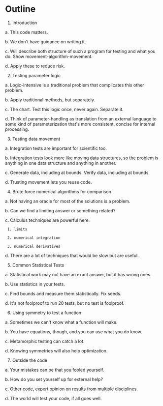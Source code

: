 # Outline

1. Introduction

  a. This code matters.

  b. We don't have guidance on writing it.

  c. Will describe both structure of such a program for testing
     and what you do. Show movement-algorithm-movement.

  d. Apply these to reduce risk.


2. Testing parameter logic

  a. Logic-intensive is a traditional problem that complicates
     this other problem.

  b. Apply traditional methods, but separately.

  c. The chart. Test this logic once, never again. Separate it.

  d. Think of parameter-handling as translation from an external
     language to some kind of parameterization that's more
     consistent, concise for internal processing.


3. Testing data movement

  a. Integration tests are important for scientific too.

  b. Integration tests look more like moving data structures, so
     the problem is anything in one data structure and anything in another.

  c. Generate data, including at bounds. Verify data, including at bounds.

  d. Trusting movement lets you reuse code.


4. Brute force numerical algorithms for comparison

  a. Not having an oracle for most of the solutions is a problem.

  b. Can we find a limiting answer or something related?

  c. Calculus techniques are powerful here.

     1. limits

     2. numerical integration
     
     3. numerical derivatives
  
  d. There are a lot of techniques that would be slow but are useful.


5. Common Statistical Tests

  a. Statistical work may not have an exact answer, but it has wrong ones.

  b. Use statistics in your tests.

  c. Find bounds and measure them statistically. Fix seeds.

  d. It's not foolproof to run 20 tests, but no test is foolproof.


6. Using symmetry to test a function

  a. Sometimes we can't know what a function will make.

  b. You have equations, though, and you can use what you do know.

  c. Metamorphic testing can catch a lot.

  d. Knowing symmetries will also help optimization.


7. Outside the code

  a. Your mistakes can be that you fooled yourself.

  b. How do you set yourself up for external help?

  c. Other code, expert opinion on results from multiple disciplines.

  d. The world will test your code, if all goes well.
